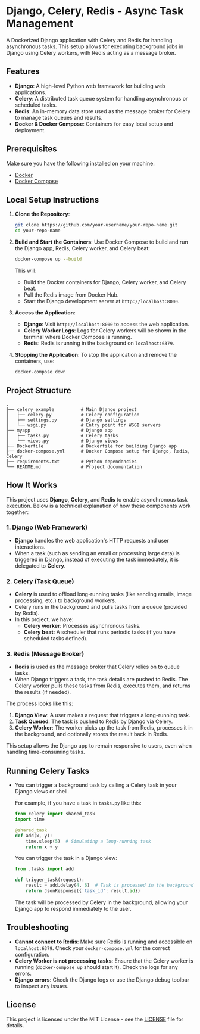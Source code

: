 
# Django, Celery, Redis - Async Task Management

A Dockerized Django application with Celery and Redis for handling asynchronous tasks. This setup allows for executing background jobs in Django using Celery workers, with Redis acting as a message broker.

## Features

- **Django**: A high-level Python web framework for building web applications.
- **Celery**: A distributed task queue system for handling asynchronous or scheduled tasks.
- **Redis**: An in-memory data store used as the message broker for Celery to manage task queues and results.
- **Docker & Docker Compose**: Containers for easy local setup and deployment.

## Prerequisites

Make sure you have the following installed on your machine:

- [Docker](https://docs.docker.com/get-docker/)
- [Docker Compose](https://docs.docker.com/compose/install/)

## Local Setup Instructions

1. **Clone the Repository**:
   ```bash
   git clone https://github.com/your-username/your-repo-name.git
   cd your-repo-name
   ```

2. **Build and Start the Containers**:
   Use Docker Compose to build and run the Django app, Redis, Celery worker, and Celery beat:
   ```bash
   docker-compose up --build
   ```

   This will:
   - Build the Docker containers for Django, Celery worker, and Celery beat.
   - Pull the Redis image from Docker Hub.
   - Start the Django development server at `http://localhost:8000`.

3. **Access the Application**:
   - **Django**: Visit `http://localhost:8000` to access the web application.
   - **Celery Worker Logs**: Logs for Celery workers will be shown in the terminal where Docker Compose is running.
   - **Redis**: Redis is running in the background on `localhost:6379`.

4. **Stopping the Application**:
   To stop the application and remove the containers, use:
   ```bash
   docker-compose down
   ```

## Project Structure

```
.
├── celery_example          # Main Django project
│   ├── celery.py           # Celery configuration
│   ├── settings.py         # Django settings
│   └── wsgi.py             # Entry point for WSGI servers
├── myapp                   # Django app
│   ├── tasks.py            # Celery tasks
│   └── views.py            # Django views
├── Dockerfile              # Dockerfile for building Django app
├── docker-compose.yml      # Docker Compose setup for Django, Redis, Celery
├── requirements.txt        # Python dependencies
└── README.md               # Project documentation
```

## How It Works

This project uses **Django**, **Celery**, and **Redis** to enable asynchronous task execution. Below is a technical explanation of how these components work together:

### 1. Django (Web Framework)
- **Django** handles the web application's HTTP requests and user interactions.
- When a task (such as sending an email or processing large data) is triggered in Django, instead of executing the task immediately, it is delegated to **Celery**.

### 2. Celery (Task Queue)
- **Celery** is used to offload long-running tasks (like sending emails, image processing, etc.) to background workers.
- Celery runs in the background and pulls tasks from a queue (provided by Redis).
- In this project, we have:
  - **Celery worker**: Processes asynchronous tasks.
  - **Celery beat**: A scheduler that runs periodic tasks (if you have scheduled tasks defined).

### 3. Redis (Message Broker)
- **Redis** is used as the message broker that Celery relies on to queue tasks.
- When Django triggers a task, the task details are pushed to Redis. The Celery worker pulls these tasks from Redis, executes them, and returns the results (if needed).
  
The process looks like this:
1. **Django View**: A user makes a request that triggers a long-running task.
2. **Task Queued**: The task is pushed to Redis by Django via Celery.
3. **Celery Worker**: The worker picks up the task from Redis, processes it in the background, and optionally stores the result back in Redis.

This setup allows the Django app to remain responsive to users, even when handling time-consuming tasks.

## Running Celery Tasks

- You can trigger a background task by calling a Celery task in your Django views or shell.
  
  For example, if you have a task in `tasks.py` like this:

  ```python
  from celery import shared_task
  import time

  @shared_task
  def add(x, y):
      time.sleep(5)  # Simulating a long-running task
      return x + y
  ```

  You can trigger the task in a Django view:

  ```python
  from .tasks import add

  def trigger_task(request):
      result = add.delay(4, 6)  # Task is processed in the background
      return JsonResponse({'task_id': result.id})
  ```

  The task will be processed by Celery in the background, allowing your Django app to respond immediately to the user.

## Troubleshooting

- **Cannot connect to Redis**: Make sure Redis is running and accessible on `localhost:6379`. Check your `docker-compose.yml` for the correct configuration.
- **Celery Worker is not processing tasks**: Ensure that the Celery worker is running (`docker-compose up` should start it). Check the logs for any errors.
- **Django errors**: Check the Django logs or use the Django debug toolbar to inspect any issues.

## License

This project is licensed under the MIT License - see the [LICENSE](LICENSE) file for details.

